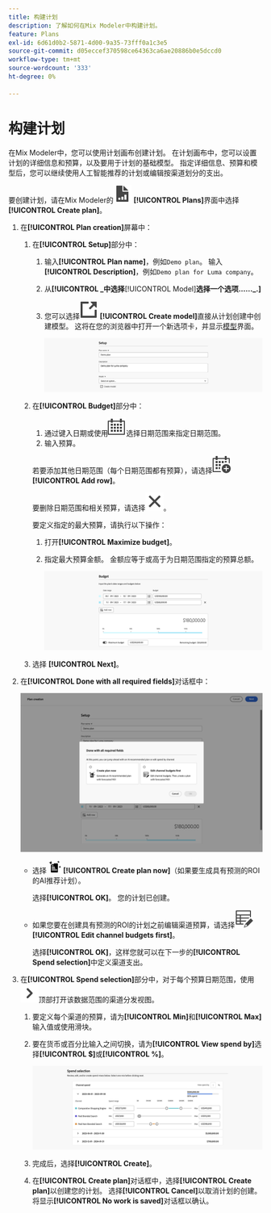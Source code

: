 ```yaml
---
title: 构建计划
description: 了解如何在Mix Modeler中构建计划。
feature: Plans
exl-id: 6d61d0b2-5871-4d00-9a35-73fff0a1c3e5
source-git-commit: d05eccef370598ce64363ca6ae20886b0e5dccd0
workflow-type: tm+mt
source-wordcount: '333'
ht-degree: 0%

---
```



# 构建计划

在Mix Modeler中，您可以使用计划画布创建计划。 在计划画布中，您可以设置计划的详细信息和预算，以及要用于计划的基础模型。 指定详细信息、预算和模型后，您可以继续使用人工智能推荐的计划或编辑按渠道划分的支出。

要创建计划，请在Mix Modeler的![PLan](/help/assets/icons/FileChart.svg) **[!UICONTROL Plans]**&#x200B;界面中选择&#x200B;**[!UICONTROL Create plan]**。

1. 在&#x200B;**[!UICONTROL Plan creation]**&#x200B;屏幕中：

   1. 在&#x200B;**[!UICONTROL Setup]**&#x200B;部分中：

      1. 输入&#x200B;**[!UICONTROL Plan name]**，例如`Demo plan`。 输入&#x200B;**[!UICONTROL Description]**，例如`Demo plan for Luma company`。
      1. 从&#x200B;**[!UICONTROL _中选择&#x200B;**&#x200B;[!UICONTROL Model]&#x200B;**选择一个选项……_.]**
      1. 您可以选择![LinkOut](/help/assets/icons/LinkOut.svg) **[!UICONTROL Create model]**&#x200B;直接从计划创建中创建模型。 这将在您的浏览器中打开一个新选项卡，并显示[模型](../models/overview.md)界面。

         ![计划设置](/help/assets/plan-setup.png)

   1. 在&#x200B;**[!UICONTROL Budget]**&#x200B;部分中：

      1. 通过键入日期或使用![日历](/help/assets/icons/Calendar.svg)选择日期范围来指定日期范围。
      1. 输入预算。

      若要添加其他日期范围（每个日期范围都有预算），请选择![日历添加](/help/assets/icons/CalendarAdd.svg) **[!UICONTROL Add row]**。

      要删除日期范围和相关预算，请选择![关闭](/help/assets/icons/Close.svg)。

      要定义指定的最大预算，请执行以下操作：

      1. 打开&#x200B;**[!UICONTROL Maximize budget]**。
      1. 指定最大预算金额。 金额应等于或高于为日期范围指定的预算总额。

         ![计划预算](/help/assets/plan-budget.png)

   1. 选择 **[!UICONTROL Next]**。

1. 在&#x200B;**[!UICONTROL Done with all required fields]**&#x200B;对话框中：

   ![计划完成](/help/assets/plan-done-required-fields.png)

   * 选择 <img src="/help/assets/icons/NewPlan.svg" width="25" /> **[!UICONTROL Create plan now]**（如果要生成具有预测的ROI的AI推荐计划）。

     选择&#x200B;**[!UICONTROL OK]**。 您的计划已创建。


   * 如果您要在创建具有预测的ROI的计划之前编辑渠道预算，请选择![TableEdit](/help/assets/icons/TableEdit.svg) **[!UICONTROL Edit channel budgets first]**。

     选择&#x200B;**[!UICONTROL OK]**，这样您就可以在下一步的&#x200B;**[!UICONTROL Spend selection]**&#x200B;中定义渠道支出。



1. 在&#x200B;**[!UICONTROL Spend selection]**&#x200B;部分中，对于每个预算日期范围，使用![V形](/help/assets/icons/ChevronRight.svg)顶部打开该数据范围的渠道分发视图。

   1. 要定义每个渠道的预算，请为&#x200B;**[!UICONTROL Min]**&#x200B;和&#x200B;**[!UICONTROL Max]**&#x200B;输入值或使用滑块。

   1. 要在货币或百分比输入之间切换，请为&#x200B;**[!UICONTROL View spend by]**&#x200B;选择&#x200B;**[!UICONTROL $]**&#x200B;或&#x200B;**[!UICONTROL %]**。

      ![花费选择](/help/assets/plan-spend-selection.png)

   1. 完成后，选择&#x200B;**[!UICONTROL Create]**。

   1. 在&#x200B;**[!UICONTROL Create plan]**&#x200B;对话框中，选择&#x200B;**[!UICONTROL Create plan]**&#x200B;以创建您的计划。 选择&#x200B;**[!UICONTROL Cancel]**&#x200B;以取消计划的创建。 将显示&#x200B;**[!UICONTROL No work is saved]**&#x200B;对话框以确认。

